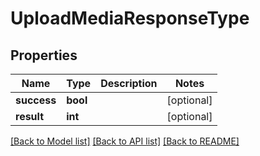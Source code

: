 # UploadMediaResponseType

## Properties
Name | Type | Description | Notes
------------ | ------------- | ------------- | -------------
**success** | **bool** |  | [optional] 
**result** | **int** |  | [optional] 

[[Back to Model list]](../README.md#documentation-for-models) [[Back to API list]](../README.md#documentation-for-api-endpoints) [[Back to README]](../README.md)

